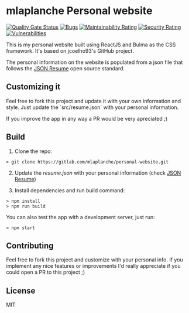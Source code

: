 # mlaplanche Personal website

[![Quality Gate Status](https://sonarcloud.io/api/project_badges/measure?project=mlaplanche_personal-website&metric=alert_status)](https://sonarcloud.io/dashboard?id=mlaplanche_personal-website)
[![Bugs](https://sonarcloud.io/api/project_badges/measure?project=mlaplanche_personal-website&metric=bugs)](https://sonarcloud.io/dashboard?id=mlaplanche_personal-website)
[![Maintainability Rating](https://sonarcloud.io/api/project_badges/measure?project=mlaplanche_personal-website&metric=sqale_rating)](https://sonarcloud.io/dashboard?id=mlaplanche_personal-website)
[![Security Rating](https://sonarcloud.io/api/project_badges/measure?project=mlaplanche_personal-website&metric=security_rating)](https://sonarcloud.io/dashboard?id=mlaplanche_personal-website)
[![Vulnerabilities](https://sonarcloud.io/api/project_badges/measure?project=mlaplanche_personal-website&metric=vulnerabilities)](https://sonarcloud.io/dashboard?id=mlaplanche_personal-website)

This is my personal website built using ReactJS and Bulma as the CSS framework.
It's based on jcoelho93's GitHub project.

The personal information on the website is populated from a json file that follows the [JSON Resume](https://jsonresume.org/) open source standard.

## Customizing it

Feel free to fork this project and update it with your own information and style. Just update the ´src/resume.json´ with your personal information.

If you improve the app in any way a PR would be very apreciated ;)

## Build

1. Clone the repo:
```console
> git clone https://gitlab.com/mlaplanche/personal-website.git
```

2. Update the *resume.json* with your personal information (check [JSON Resume](https://jsonresume.org/))

3. Install dependencies and run build command:
```console
> npm install
> npm run build
```

You can also test the app with a development server, just run:

```console
> npm start
```

## Contributing

Feel free to fork this project and customize with your personal info. If you implement any nice features or improvements I'd really appreciate if you could open a PR to this project ;)

## License

MIT
